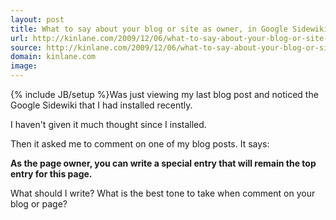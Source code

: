 ```yaml
---
layout: post
title: What to say about your blog or site as owner, in Google Sidewiki?
url: http://kinlane.com/2009/12/06/what-to-say-about-your-blog-or-site-as-owner-in-google-sidewiki/
source: http://kinlane.com/2009/12/06/what-to-say-about-your-blog-or-site-as-owner-in-google-sidewiki/
domain: kinlane.com
image: 
---
```

{% include JB/setup %}Was just viewing my last blog post and noticed the Google Sidewiki that I had installed recently.<p></p>
I haven't given it much thought since I installed.<p></p>
Then it asked me to comment on one of my blog posts. It says:<p></p>
<strong>As the page owner, you can write a special entry that will remain the top entry for this page.</strong><p></p>
What should I write? What is the best tone to take when comment on your blog or page? <strong>
</strong>